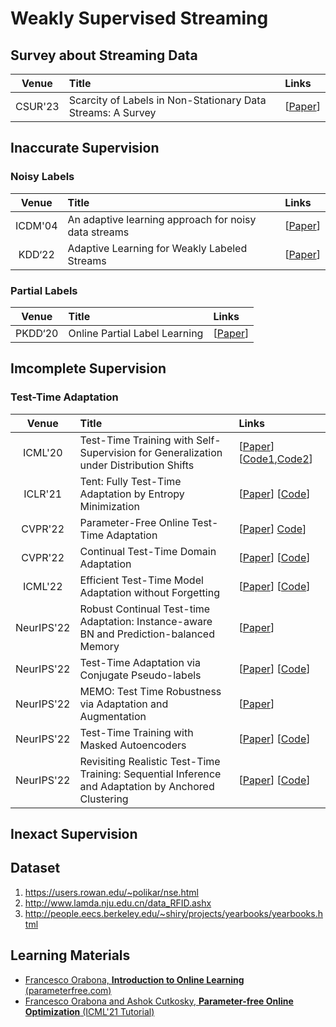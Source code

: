 # Weakly Supervised Streaming

## Survey about Streaming Data

| Venue | Title | Links |
|:-:|:--|:--|
| CSUR'23 | Scarcity of Labels in Non-Stationary Data Streams: A Survey | [[Paper](https://dl.acm.org/doi/abs/10.1145/3494832)] |

## Inaccurate Supervision

### Noisy Labels


| Venue | Title | Links |
|:-:|:--|:--|
| ICDM'04 | An adaptive learning approach for noisy data streams | [[Paper](https://www.computer.org/csdl/proceedings-article/icdm/2004/21420351/12OmNAXxX65)] | 
| KDD‘22 | Adaptive Learning for Weakly Labeled Streams | [[Paper](https://www.lamda.nju.edu.cn/zhangzy/KDD%2722_AdaStreams.pdf)] |



### Partial Labels

| Venue | Title | Links |
|:-:|:--|:--|
| PKDD‘20 | Online Partial Label Learning | [[Paper](https://link.springer.com/chapter/10.1007/978-3-030-67661-2_27)] |

## Imcomplete Supervision

### Test-Time Adaptation

| Venue | Title | Links |
|:-:|:--|:--|
| ICML'20 | Test-Time Training with Self-Supervision for Generalization under Distribution Shifts | [[Paper](https://proceedings.mlr.press/v119/sun20b.html)] [[Code1](https://github.com/yueatsprograms/ttt_imagenet_release),[Code2](https://github.com/yueatsprograms/ttt_cifar_release)] |
| ICLR'21 | Tent: Fully Test-Time Adaptation by Entropy Minimization | [[Paper](https://openreview.net/forum?id=uXl3bZLkr3c)] [[Code](https://github.com/DequanWang/tent)] |
| CVPR'22 | Parameter-Free Online Test-Time Adaptation | [[Paper](https://openaccess.thecvf.com/content/CVPR2022/papers/Boudiaf_Parameter-Free_Online_Test-Time_Adaptation_CVPR_2022_paper.pdf)] [Code](https://github.com/fiveai/LAME)] |
| CVPR'22 | Continual Test-Time Domain Adaptation | [[Paper](https://openaccess.thecvf.com/content/CVPR2022/papers/Wang_Continual_Test-Time_Domain_Adaptation_CVPR_2022_paper.pdf)] [[Code](https://github.com/qinenergy/cotta)] |
| ICML'22 | Efficient Test-Time Model Adaptation without Forgetting | [[Paper](https://proceedings.mlr.press/v162/niu22a/niu22a.pdf)] [[Code](https://github.com/mr-eggplant/EATA)] |
| NeurIPS'22 | Robust Continual Test-time Adaptation: Instance-aware BN and Prediction-balanced Memory | [[Paper](https://arxiv.org/pdf/2208.05117.pdf)] |
| NeurIPS'22 | Test-Time Adaptation via Conjugate Pseudo-labels | [[Paper](https://arxiv.org/pdf/2207.09640.pdf)] [[Code](https://github.com/locuslab/tta_conjugate)] |
| NeurIPS'22 | MEMO: Test Time Robustness via Adaptation and Augmentation | [[Paper](https://arxiv.org/abs/2110.09506)] |
| NeurIPS'22 | Test-Time Training with Masked Autoencoders | [[Paper](https://arxiv.org/pdf/2209.07522.pdf)] [[Code](https://arxiv.org/pdf/2209.07522.pdf)] |
| NeurIPS'22 | Revisiting Realistic Test-Time Training: Sequential Inference and Adaptation by Anchored Clustering | [[Paper](https://arxiv.org/pdf/2206.02721.pdf)] [[Code](https://github.com/Gorilla-Lab-SCUT/TTAC)] |


## Inexact Supervision

## Dataset

1. https://users.rowan.edu/~polikar/nse.html
2. http://www.lamda.nju.edu.cn/data_RFID.ashx
3. http://people.eecs.berkeley.edu/~shiry/projects/yearbooks/yearbooks.html

## Learning Materials

* [Francesco Orabona, **Introduction to Online Learning** (parameterfree.com)](https://parameterfree.com/lecture-notes-on-online-learning/)
* [Francesco Orabona and Ashok Cutkosky, **Parameter-free Online Optimization** (ICML'21 Tutorial)](https://parameterfree.com/icml-tutorial/)